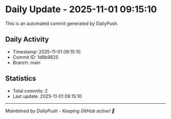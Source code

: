 # Daily Update - 2025-11-01 09:15:10

This is an automated commit generated by DailyPush.

## Daily Activity
- Timestamp: 2025-11-01 09:15:10
- Commit ID: 1d8b9825
- Branch: main

## Statistics
- Total commits: 2
- Last update: 2025-11-01 09:15:10

---
*Maintained by DailyPush - Keeping GitHub active! 🚀*
